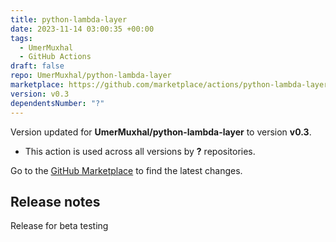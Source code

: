```yaml
---
title: python-lambda-layer
date: 2023-11-14 03:00:35 +00:00
tags:
  - UmerMuxhal
  - GitHub Actions
draft: false
repo: UmerMuxhal/python-lambda-layer
marketplace: https://github.com/marketplace/actions/python-lambda-layer
version: v0.3
dependentsNumber: "?"
---
```



Version updated for **UmerMuxhal/python-lambda-layer** to version **v0.3**.
- This action is used across all versions by **?** repositories.

Go to the [GitHub Marketplace](https://github.com/marketplace/actions/python-lambda-layer) to find the latest changes.

## Release notes

Release for beta testing
